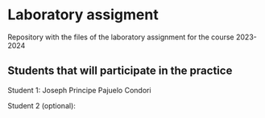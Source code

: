 # Laboratory assigment

Repository with the files of the laboratory assignment for the course 2023-2024

## Students that will participate in the practice

Student 1: Joseph Principe Pajuelo Condori

Student 2 (optional):
